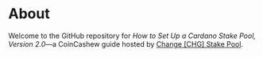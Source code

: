 # About
Welcome to the GitHub repository for *How to Set Up a Cardano Stake Pool, Version 2.0*—a CoinCashew guide hosted by [Change [CHG] Stake Pool](https://coincashew.io/).
